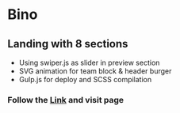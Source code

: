 # Bino
## Landing with 8 sections
* Using swiper.js as slider in preview section
* SVG animation for team block & header burger
* Gulp.js for deploy and SCSS compilation

### Follow the [Link](https://miroslavetsh.github.io/bino/) and visit page
